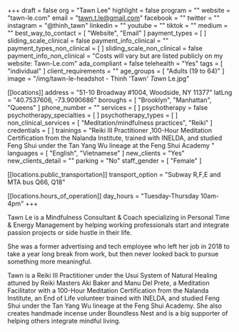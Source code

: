 +++
draft = false
org = "Tawn Lee"
highlight = false
program = ""
website = "tawn-le.com"
email = "tawn.t.le@gmail.com"
facebook = ""
twitter = ""
instagram = "@thinh_tawn"
linkedin = ""
youtube = ""
tiktok = ""
medium = ""
best_way_to_contact = [ "Website", "Email" ]
payment_types = [ ]
sliding_scale_clinical = false
payment_info_clinical = ""
payment_types_non_clinical = [ ]
sliding_scale_non_clinical = false
payment_info_non_clinical = "Costs will vary but are listed publicly on my website: Tawn-Le.com"
ada_compliant = false
telehealth = "Yes"
tags = [ "individual" ]
client_requirements = ""
age_groups = [ "Adults (19 to 64)" ]
image = "/img/tawn-le-headshot - Thinh 'Tawn' _Tawn_ Le.jpg"

[[locations]]
address = "51-10 Broadway #1004, Woodside, NY 11377"
latLng = "40.7537606, -73.9090686"
boroughs = [ "Brooklyn", "Manhattan", "Queens" ]
phone_number = ""
services = [ ]
psychotherapy = false
psychotherapy_specialties = [ ]
psychotherapy_types = [ ]
non_clinical_services = [ "Meditation/mindfulness practices", "Reiki" ]
credentials = [ ]
trainings = "Reiki III Practitioner ,100-Hour Meditation Certification from the Nalanda Institute, trained with INELDA, and studied Feng Shui under the Tan Yang Wu lineage at the Feng Shui Academy "
languages = [ "English", "Vietnamese" ]
new_clients = "Yes"
new_clients_detail = ""
parking = "No"
staff_gender = [ "Female" ]

  [[locations.public_transportation]]
  transport_option = "Subway R,F,E and MTA bus Q66, Q18"

  [[locations.hours_of_operation]]
  day_hours = "Tuesday-Thursday 10am-4pm"
+++

Tawn Le is a Mindfulness Consultant & Coach specializing in Personal Time & Energy Management by helping working professionals start and integrate passion projects or side hustle in their life.

She was a former advertising and tech employee who left her job in 2018 to take a year long break from work, but then never looked back to pursue something more meaningful.


Tawn is a Reiki III Practitioner under the Usui System of Natural Healing attuned by Reiki Masters Aki Baker and Manu Del Prete, a Meditation Facilitator with a 100-Hour Meditation Certification from the Nalanda Institute, an End of Life volunteer trained with INELDA, and studied Feng Shui under the Tan Yang Wu lineage at the Feng Shui Academy. She also creates handmade incense  under Boundless Nest and is a big supporter of helping others integrate mindful living.



